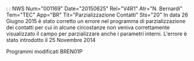  :  : NWS Num="001169" Date="20150625" Rel="V4R1" Atr="N. Bernardi" Tem="TEC" App="BR" Tit="Parzializzazione Contatti" Sts="20"
In data 26 Giugno 2015 è stato corretto un errore nel programma di parzializzazione dei contatti per
cui in alcune circostanze non veniva correttamente visualizzato il campo per parzializzare anche i parametri interni.
L'errore è stato introdotto il 25 Novembre 2014

Programmi modificati
BREN01P
